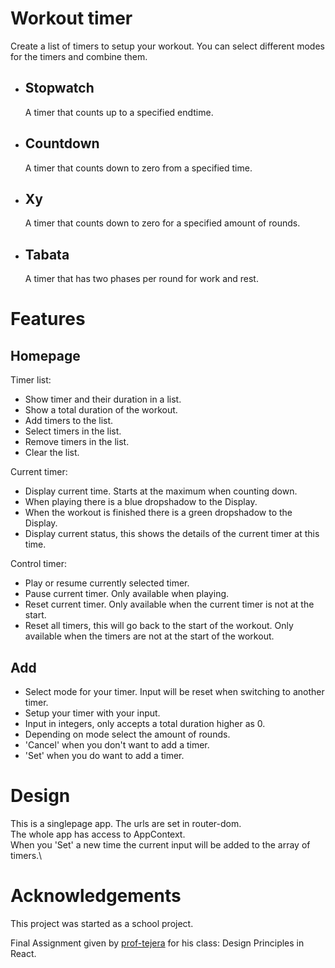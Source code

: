# Workout timer

Create a list of timers to setup your workout. You can select different modes for the timers and combine them.

- ## Stopwatch

  A timer that counts up to a specified endtime.

- ## Countdown

  A timer that counts down to zero from a specified time.

- ## Xy

  A timer that counts down to zero for a specified amount of rounds.

- ## Tabata
  A timer that has two phases per round for work and rest.

# Features

## Homepage

Timer list:

- Show timer and their duration in a list.
- Show a total duration of the workout.
- Add timers to the list.
- Select timers in the list.
- Remove timers in the list.
- Clear the list.

Current timer:

- Display current time. Starts at the maximum when counting down.
- When playing there is a blue dropshadow to the Display.
- When the workout is finished there is a green dropshadow to the Display.
- Display current status, this shows the details of the current timer at this time.

Control timer:

- Play or resume currently selected timer.
- Pause current timer. Only available when playing.
- Reset current timer. Only available when the current timer is not at the start.
- Reset all timers, this will go back to the start of the workout. Only available when the timers are not at the start of the workout.

## Add

- Select mode for your timer. Input will be reset when switching to another timer.
- Setup your timer with your input.
- Input in integers, only accepts a total duration higher as 0.
- Depending on mode select the amount of rounds.
- 'Cancel' when you don't want to add a timer.
- 'Set' when you do want to add a timer.

# Design

This is a singlepage app. The urls are set in router-dom.\
The whole app has access to AppContext. \
When you 'Set' a new time the current input will be added to the array of timers.\

# Acknowledgements

This project was started as a school project.

Final Assignment given by [prof-tejera](https://github.com/prof-tejera) for his class: Design Principles in React.

